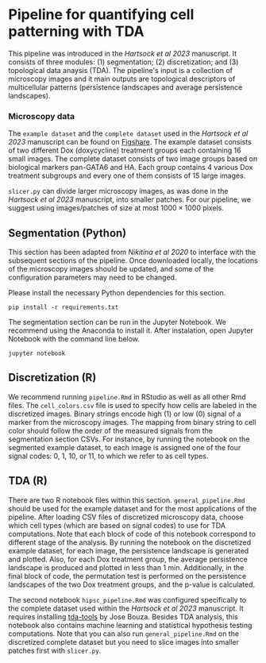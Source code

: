 # Pipeline for quantifying cell patterning with TDA

This pipeline was introduced in the *Hartsock et al 2023* manuscript. It consists of three modules: (1) segmentation; (2) discretization; and (3) topological data anaysis (TDA). The pipeline's input is a collection of microscopy images and it main outputs are topological descriptors of multicellular patterns (persistence landscapes and average persistence landscapes).

### Microscopy data
The `example dataset` and the `complete dataset` used in the *Hartsock et al 2023* manuscript can be found on [Figshare](https://figshare.com/projects/TDA_Microscopy_Data/148855). The example dataset consists of two different Dox (doxycycline) treatment groups each containing 16 small images. The complete dataset consists of two image groups based on biological markers pan-GATA6 and HA. Each group contains 4 various Dox treatment subgroups and every one of them consists of 15 large images.

`slicer.py` can divide larger microscopy images, as was done in the *Hartsock et al 2023* manuscript, into smaller patches. For our pipeline, we suggest using images/patches of size at most $1000 \times 1000$ pixels.

## Segmentation (Python)
This section has been adapted from *Nikitina et al 2020* to interface with
the subsequent sections of the pipeline. Once downloaded locally, the
locations of the microscopy images should be updated, and some of the
configuration parameters may need to be changed.

Please install the necessary Python dependencies for this section.

```
pip install -r requirements.txt
```

The segmentation section can be run in the Jupyter Notebook. We recommend using the Anaconda to install it. After instalation, open Jupyter Notebook with the command line below.

```
jupyter notebook
```

## Discretization (R)
We recommend running `pipeline.Rmd` in RStudio as well as all other Rmd files. The `cell_colors.csv`
file is used to specify how cells are labeled in the discretized images. Binary
strings encode high (1) or low (0) signal of a marker from the microscopy images.
The mapping from binary string to cell color should follow the order of the
measured signals from the segmentation section CSVs. For instance, by running the notebook on the segmented example dataset, to each image is assigned one of the four signal codes: 0, 1, 10, or 11, to which we refer to as cell types.  

## TDA (R)
There are two R notebook files within this section. `general_pipeline.Rmd` should
be used for the example dataset and for the most applications of the pipeline. After loading CSV files of discretized microscopy data, choose which cell types (which are based on signal codes) to use for TDA computations. Note that each block of code of this notebook correspond to different stage of the analysis. By running the notebook on the discretized example dataset, for each image, the persistence landscape is generated and plotted. Also, for each Dox treatment group, the average persistence landscape is produced and plotted in less than 1 min. Additionally, in the final block of code, the permutation test is performed on the persistence landscapes of the two Dox treatment groups, and the p-value is calculated. 

The second notebook `hipsc_pipeline.Rmd` was configured specifically to the complete dataset used within the *Hartsock
et al 2023* manuscript. It requires installing [tda-tools](https://github.com/jjbouza/tda-tools) by Jose Bouza. Besides TDA analysis, this notebook also contains machine learning and statistical hypothesis testing computations. Note that you can also run `general_pipeline.Rmd` on the discretized complete dataset but you need to slice images into smaller patches first with `slicer.py`. 
